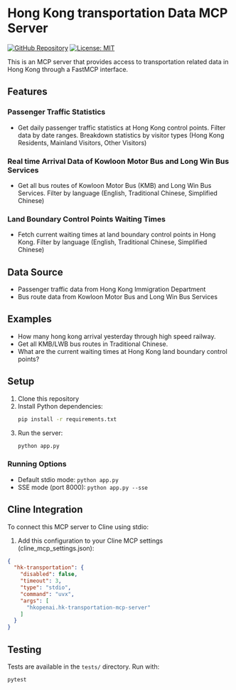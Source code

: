 # Hong Kong transportation Data MCP Server

[![GitHub Repository](https://img.shields.io/badge/GitHub-Repository-blue.svg)](https://github.com/hkopenai/hk-transportation-mcp-server)
[![License: MIT](https://img.shields.io/badge/License-MIT-yellow.svg)](https://opensource.org/licenses/MIT)

This is an MCP server that provides access to transportation related data in Hong Kong through a FastMCP interface.

## Features

### Passenger Traffic Statistics
- Get daily passenger traffic statistics at Hong Kong control points. Filter data by date ranges. Breakdown statistics by visitor types (Hong Kong Residents, Mainland Visitors, Other Visitors)

### Real time Arrival Data of Kowloon Motor Bus and Long Win Bus Services
- Get all bus routes of Kowloon Motor Bus (KMB) and Long Win Bus Services. Filter by language (English, Traditional Chinese, Simplified Chinese)

### Land Boundary Control Points Waiting Times
- Fetch current waiting times at land boundary control points in Hong Kong. Filter by language (English, Traditional Chinese, Simplified Chinese)

## Data Source

- Passenger traffic data from Hong Kong Immigration Department
- Bus route data from Kowloon Motor Bus and Long Win Bus Services

## Examples

* How many hong kong arrival yesterday through high speed railway.
* Get all KMB/LWB bus routes in Traditional Chinese.
* What are the current waiting times at Hong Kong land boundary control points?

## Setup

1. Clone this repository
2. Install Python dependencies:
   ```bash
   pip install -r requirements.txt
   ```
3. Run the server:
   ```bash
   python app.py
   ```

### Running Options

- Default stdio mode: `python app.py`
- SSE mode (port 8000): `python app.py --sse`

## Cline Integration

To connect this MCP server to Cline using stdio:

1. Add this configuration to your Cline MCP settings (cline_mcp_settings.json):
```json
{
  "hk-transportation": {
    "disabled": false,
    "timeout": 3,
    "type": "stdio",
    "command": "uvx",
    "args": [
      "hkopenai.hk-transportation-mcp-server"
    ]
  }
}
```

## Testing

Tests are available in the `tests/` directory. Run with:
```bash
pytest
```
